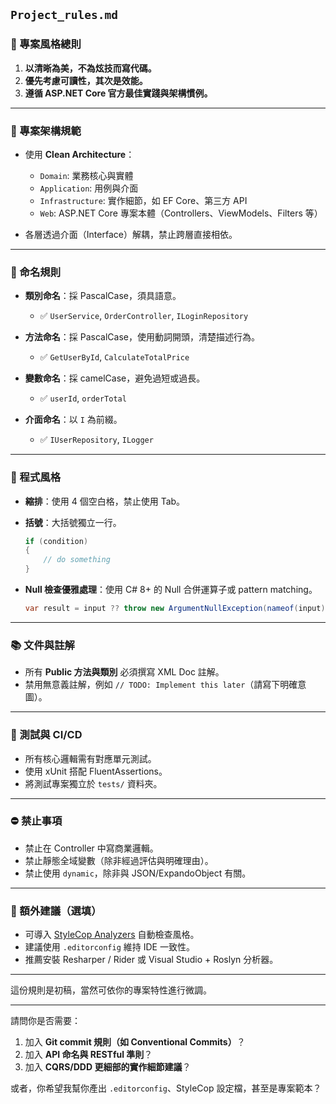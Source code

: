 ## `Project_rules.md`

### 🌱 專案風格總則

1. **以清晰為美，不為炫技而寫代碼。**
2. **優先考慮可讀性，其次是效能。**
3. **遵循 ASP.NET Core 官方最佳實踐與架構慣例。**

---

### 📁 專案架構規範

* 使用 **Clean Architecture**：

  * `Domain`: 業務核心與實體
  * `Application`: 用例與介面
  * `Infrastructure`: 實作細節，如 EF Core、第三方 API
  * `Web`: ASP.NET Core 專案本體（Controllers、ViewModels、Filters 等）

* 各層透過介面（Interface）解耦，禁止跨層直接相依。

---

### 🧩 命名規則

* **類別命名**：採 PascalCase，須具語意。

  * ✅ `UserService`, `OrderController`, `ILoginRepository`
* **方法命名**：採 PascalCase，使用動詞開頭，清楚描述行為。

  * ✅ `GetUserById`, `CalculateTotalPrice`
* **變數命名**：採 camelCase，避免過短或過長。

  * ✅ `userId`, `orderTotal`
* **介面命名**：以 `I` 為前綴。

  * ✅ `IUserRepository`, `ILogger`

---

### 🧼 程式風格

* **縮排**：使用 4 個空白格，禁止使用 Tab。
* **括號**：大括號獨立一行。

  ```csharp
  if (condition)
  {
      // do something
  }
  ```
* **Null 檢查優雅處理**：使用 C# 8+ 的 Null 合併運算子或 pattern matching。

  ```csharp
  var result = input ?? throw new ArgumentNullException(nameof(input));
  ```

---

### 📚 文件與註解

* 所有 **Public 方法與類別** 必須撰寫 XML Doc 註解。
* 禁用無意義註解，例如 `// TODO: Implement this later`（請寫下明確意圖）。

---

### 🔁 測試與 CI/CD

* 所有核心邏輯需有對應單元測試。
* 使用 xUnit 搭配 FluentAssertions。
* 將測試專案獨立於 `tests/` 資料夾。

---

### ⛔ 禁止事項

* 禁止在 Controller 中寫商業邏輯。
* 禁止靜態全域變數（除非經過評估與明確理由）。
* 禁止使用 `dynamic`，除非與 JSON/ExpandoObject 有關。

---

### 🧠 額外建議（選填）

* 可導入 [StyleCop Analyzers](https://github.com/DotNetAnalyzers/StyleCopAnalyzers) 自動檢查風格。
* 建議使用 `.editorconfig` 維持 IDE 一致性。
* 推薦安裝 Resharper / Rider 或 Visual Studio + Roslyn 分析器。

---

這份規則是初稿，當然可依你的專案特性進行微調。

---

請問你是否需要：

1. 加入 **Git commit 規則（如 Conventional Commits）**？
2. 加入 **API 命名與 RESTful 準則**？
3. 加入 **CQRS/DDD 更細部的實作細節建議**？

或者，你希望我幫你產出 `.editorconfig`、StyleCop 設定檔，甚至是專案範本？
